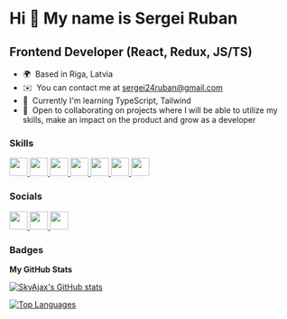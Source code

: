 Hi 👋 My name is Sergei Ruban
=============================

Frontend Developer (React, Redux, JS/TS)
----------------------------------------

* 🌍  Based in Riga, Latvia
* ✉️  You can contact me at [sergei24ruban@gmail.com](mailto:sergei24ruban@gmail.com)
* 🧠  Currently I'm learning TypeScript, Tailwind
* 🤝  Open to collaborating on projects where I will be able to utilize my skills, make an impact on the product and grow as a developer

### Skills

<p align="left"> 
  <a href="https://developer.mozilla.org/en-US/docs/Web/JavaScript" target="_blank" rel="noreferrer"> <picture> <source media="(prefers-color-scheme: dark)" srcset="https://raw.githubusercontent.com/danielcranney/readme-generator/main/public/icons/skills/javascript-colored.svg" /> <source media="(prefers-color-scheme: light)" srcset="https://raw.githubusercontent.com/danielcranney/readme-generator/main/public/icons/skills/javascript-colored.svg" /> <img src="https://raw.githubusercontent.com/danielcranney/readme-generator/main/public/icons/skills/javascript-colored.svg" width="32" height="32" /> </picture> </a> 
  <a href="https://www.typescriptlang.org/" target="_blank" rel="noreferrer"> <picture> <source media="(prefers-color-scheme: dark)" srcset="https://raw.githubusercontent.com/danielcranney/readme-generator/main/public/icons/skills/typescript-colored.svg" /> <source media="(prefers-color-scheme: light)" srcset="https://raw.githubusercontent.com/danielcranney/readme-generator/main/public/icons/skills/typescript-colored.svg" /> <img src="https://raw.githubusercontent.com/danielcranney/readme-generator/main/public/icons/skills/typescript-colored.svg" width="32" height="32" /> </picture> </a> 
  <a href="https://reactjs.org/" target="_blank" rel="noreferrer"> <picture> <source media="(prefers-color-scheme: dark)" srcset="https://raw.githubusercontent.com/danielcranney/readme-generator/main/public/icons/skills/react-colored.svg" /> <source media="(prefers-color-scheme: light)" srcset="https://raw.githubusercontent.com/danielcranney/readme-generator/main/public/icons/skills/react-colored.svg" /> <img src="https://raw.githubusercontent.com/danielcranney/readme-generator/main/public/icons/skills/react-colored.svg" width="32" height="32" /> </picture> </a> 
  <a href="https://redux.js.org/" target="_blank" rel="noreferrer"> <picture> <source media="(prefers-color-scheme: dark)" srcset="https://raw.githubusercontent.com/danielcranney/readme-generator/main/public/icons/skills/redux-colored.svg" /> <source media="(prefers-color-scheme: light)" srcset="https://raw.githubusercontent.com/danielcranney/readme-generator/main/public/icons/skills/redux-colored.svg" /> <img src="https://raw.githubusercontent.com/danielcranney/readme-generator/main/public/icons/skills/redux-colored.svg" width="32" height="32" /> </picture> </a> 
  <a href="https://getbootstrap.com/" target="_blank" rel="noreferrer"> <picture> <source media="(prefers-color-scheme: dark)" srcset="https://raw.githubusercontent.com/danielcranney/readme-generator/main/public/icons/skills/bootstrap-colored.svg" /> <source media="(prefers-color-scheme: light)" srcset="https://raw.githubusercontent.com/danielcranney/readme-generator/main/public/icons/skills/bootstrap-colored.svg" /> <img src="https://raw.githubusercontent.com/danielcranney/readme-generator/main/public/icons/skills/bootstrap-colored.svg" width="32" height="32" /> </picture> </a> 
   <a href="https://nodejs.org/en/" target="_blank" rel="noreferrer"> <picture> <source media="(prefers-color-scheme: dark)" srcset="https://raw.githubusercontent.com/danielcranney/readme-generator/main/public/icons/skills/nodejs-colored.svg" /> <source media="(prefers-color-scheme: light)" srcset="https://raw.githubusercontent.com/danielcranney/readme-generator/main/public/icons/skills/nodejs-colored.svg" /> <img src="https://raw.githubusercontent.com/danielcranney/readme-generator/main/public/icons/skills/nodejs-colored.svg" width="32" height="32" /> </picture> </a> 
  <a href="https://www.figma.com/" target="_blank" rel="noreferrer"> <picture> <source media="(prefers-color-scheme: dark)" srcset="https://raw.githubusercontent.com/danielcranney/readme-generator/main/public/icons/skills/figma-colored.svg" /> <source media="(prefers-color-scheme: light)" srcset="https://raw.githubusercontent.com/danielcranney/readme-generator/main/public/icons/skills/figma-colored.svg" /> <img src="https://raw.githubusercontent.com/danielcranney/readme-generator/main/public/icons/skills/figma-colored.svg" width="32" height="32" /> </picture> </a> 
</p>

### Socials

<p align="left"> 
  <a href="https://www.github.com/SkyAjax" target="_blank" rel="noreferrer"> <picture> <source media="(prefers-color-scheme: dark)" srcset="https://raw.githubusercontent.com/danielcranney/readme-generator/main/public/icons/socials/github-dark.svg" /> <source media="(prefers-color-scheme: light)" srcset="https://raw.githubusercontent.com/danielcranney/readme-generator/main/public/icons/socials/github.svg" /> <img src="https://raw.githubusercontent.com/danielcranney/readme-generator/main/public/icons/socials/github.svg" width="32" height="32" /> </picture> </a> 
  <a href="http://www.instagram.com/sergei24ruban" target="_blank" rel="noreferrer"> <picture> <source media="(prefers-color-scheme: dark)" srcset="https://raw.githubusercontent.com/danielcranney/readme-generator/main/public/icons/socials/instagram.svg" /> <source media="(prefers-color-scheme: light)" srcset="https://raw.githubusercontent.com/danielcranney/readme-generator/main/public/icons/socials/instagram.svg" /> <img src="https://raw.githubusercontent.com/danielcranney/readme-generator/main/public/icons/socials/instagram.svg" width="32" height="32" /> </picture> </a> 
  <a href="https://www.linkedin.com/in/sergeiruban/" target="_blank" rel="noreferrer"> <picture> <source media="(prefers-color-scheme: dark)" srcset="https://raw.githubusercontent.com/danielcranney/readme-generator/main/public/icons/socials/linkedin.svg" /> <source media="(prefers-color-scheme: light)" srcset="https://raw.githubusercontent.com/danielcranney/readme-generator/main/public/icons/socials/linkedin.svg" /> <img src="https://raw.githubusercontent.com/danielcranney/readme-generator/main/public/icons/socials/linkedin.svg" width="32" height="32" /> </picture> </a></p>

### Badges

<b>My GitHub Stats</b>

<a href="http://www.github.com/SkyAjax"><img src="https://github-readme-stats.vercel.app/api?username=SkyAjax&show_icons=true&hide=&count_private=true&title_color=ef4444&text_color=ffffff&icon_color=0891b2&bg_color=171717&hide_border=true&show_icons=true" alt="SkyAjax's GitHub stats" /></a>

<a href="https://github.com/SkyAjax" align="left"><img src="https://github-readme-stats.vercel.app/api/top-langs/?username=SkyAjax&langs_count=10&title_color=ef4444&text_color=ffffff&icon_color=0891b2&bg_color=171717&hide_border=true&locale=en&custom_title=Top%20%Languages" alt="Top Languages" /></a>
